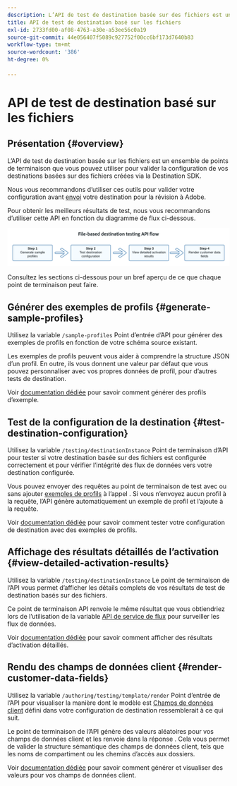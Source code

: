 ```yaml
---
description: L’API de test de destination basée sur des fichiers est un ensemble de points de terminaison que vous pouvez utiliser pour valider la configuration de vos destinations basées sur des fichiers créées via la Destination SDK.
title: API de test de destination basé sur les fichiers
exl-id: 2733fd00-af08-4763-a30e-a53ee56c0a19
source-git-commit: 44e056407f5089c927752f00cc6bf173d7640b83
workflow-type: tm+mt
source-wordcount: '386'
ht-degree: 0%

---
```


# API de test de destination basé sur les fichiers

## Présentation {#overview}

L’API de test de destination basée sur les fichiers est un ensemble de points de terminaison que vous pouvez utiliser pour valider la configuration de vos destinations basées sur des fichiers créées via la Destination SDK.

Nous vous recommandons d’utiliser ces outils pour valider votre configuration avant [envoi](submit-destination.md) votre destination pour la révision à Adobe.

Pour obtenir les meilleurs résultats de test, nous vous recommandons d’utiliser cette API en fonction du diagramme de flux ci-dessous.

![Diagramme affichant le flux de test de destination recommandé](assets/file-based-testing-flow.png)

Consultez les sections ci-dessous pour un bref aperçu de ce que chaque point de terminaison peut faire.

## Générer des exemples de profils {#generate-sample-profiles}

Utilisez la variable `/sample-profiles` Point d’entrée d’API pour générer des exemples de profils en fonction de votre schéma source existant.

Les exemples de profils peuvent vous aider à comprendre la structure JSON d’un profil. En outre, ils vous donnent une valeur par défaut que vous pouvez personnaliser avec vos propres données de profil, pour d’autres tests de destination.

Voir [documentation dédiée](file-based-sample-profile-generation-api.md) pour savoir comment générer des profils d’exemple.

## Test de la configuration de la destination {#test-destination-configuration}

Utilisez la variable `/testing/destinationInstance` Point de terminaison d’API pour tester si votre destination basée sur des fichiers est configurée correctement et pour vérifier l’intégrité des flux de données vers votre destination configurée.

Vous pouvez envoyer des requêtes au point de terminaison de test avec ou sans ajouter [exemples de profils](file-based-sample-profile-generation-api.md) à l’appel . Si vous n’envoyez aucun profil à la requête, l’API génère automatiquement un exemple de profil et l’ajoute à la requête.

Voir [documentation dédiée](file-based-destination-testing-api.md) pour savoir comment tester votre configuration de destination avec des exemples de profils.

## Affichage des résultats détaillés de l’activation {#view-detailed-activation-results}

Utilisez la variable `/testing/destinationInstance` Le point de terminaison de l’API vous permet d’afficher les détails complets de vos résultats de test de destination basés sur des fichiers.

Ce point de terminaison API renvoie le même résultat que vous obtiendriez lors de l’utilisation de la variable [API de service de flux](../api/update-destination-dataflows.md) pour surveiller les flux de données.

Voir [documentation dédiée](file-based-destination-results-api.md) pour savoir comment afficher des résultats d’activation détaillés.

## Rendu des champs de données client {#render-customer-data-fields}

Utilisez la variable `/authoring/testing/template/render` Point d’entrée de l’API pour visualiser la manière dont le modèle est [Champs de données client](file-based-destination-configuration.md#customer-data-fields) défini dans votre configuration de destination ressemblerait à ce qui suit.

Le point de terminaison de l’API génère des valeurs aléatoires pour vos champs de données client et les renvoie dans la réponse . Cela vous permet de valider la structure sémantique des champs de données client, tels que les noms de compartiment ou les chemins d’accès aux dossiers.

Voir [documentation dédiée](file-based-render-template-api.md) pour savoir comment générer et visualiser des valeurs pour vos champs de données client.

